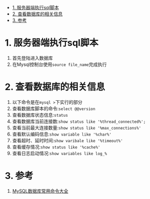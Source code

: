<!-- TOC -->

- [1. 服务器端执行sql脚本](#1-服务器端执行sql脚本)
- [2. 查看数据库的相关信息](#2-查看数据库的相关信息)
- [3. 参考](#3-参考)

<!-- /TOC -->

# 1. 服务器端执行sql脚本
1. 首先登陆进入数据库
2. 在Mysql控制台使用`source file_name`完成执行

# 2. 查看数据库的相关信息
1. 以下命令是在`mysql >`下实行的部分
2. 查看数据库脚本的命令:`select @@version`
3. 查看数据库状态信息:`status`
4. 查看数据库当前连接数:`show status like '%thread_connected%';`
5. 查看当前最大连接数量:`show status like '%max_connections%'`
6. 查看默认编码信息:`show variable like '%char%'`
7. 查看超时、延时时间:`show varibale like '%timeout%'`
8. 查看缓存情况:`show status like '%cache%'`
9. 查看日志启动情况:`show variables like log_%`

# 3. 参考
1. <a href ="https://www.cnblogs.com/bluealine/p/7832219.html">MySQL数据库常用命令大全</a>